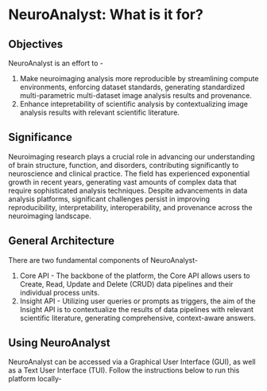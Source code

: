 # NeuroAnalyst: What is it for?
## Objectives
NeuroAnalyst is an effort to - 
1. Make neuroimaging analysis more reproducible by streamlining compute environments, enforcing dataset standards, generating standardized multi-parametric multi-dataset image analysis results and provenance.
2. Enhance intepretability of scientific analysis by contextualizing image analysis results with relevant scientific literature.

## Significance
Neuroimaging research plays a crucial role in advancing our understanding of brain structure, function, and disorders, contributing significantly to neuroscience and clinical practice. The field has experienced exponential growth in recent years, generating vast amounts of complex data that require sophisticated analysis techniques. Despite advancements in data analysis platforms, significant challenges persist in improving reproducibility, interpretability, interoperability, and provenance across the neuroimaging landscape.

## General Architecture
There are two fundamental components of NeuroAnalyst-
1. Core API - The backbone of the platform, the Core API allows users to Create, Read, Update and Delete (CRUD) data pipelines and their individual process units.
2. Insight API - Utilizing user queries or prompts as triggers, the aim of the Insight API is to contextualize the results of data pipelines with relevant scientific literature, generating comprehensive, context-aware answers.

## Using NeuroAnalyst
NeuroAnalyst can be accessed via a Graphical User Interface (GUI), as well as a Text User Interface (TUI). Follow the instructions below to run this platform locally-
